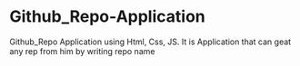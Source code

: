 # Github_Repo-Application
Github_Repo Application using Html, Css, JS.
It is Application that can geat any rep from him by writing repo name
